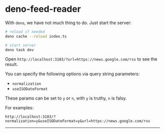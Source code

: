 # deno-feed-reader

With `deno`, we have not much thing to do. Just start the server:

```bash
# reload if needed
deno cache --reload index.ts

# start server
deno task dev
```

Open `http://localhost:3103/?url=https://news.google.com/rss` to see the result.


You can specify the following options via query string parameters:

- `normalization`
- `useISODateFormat`

These params can be set to  `y` or `n`, with `y` is truthy, `n` is falsy.

For examples:

```
http://localhost:3103/?normalization=y&useISODateFormat=y&url=https://news.google.com/rss
```

---
